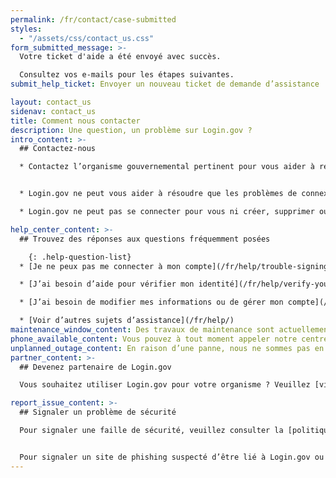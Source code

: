 ```yaml
---
permalink: /fr/contact/case-submitted
styles:
  - "/assets/css/contact_us.css"
form_submitted_message: >-
  Votre ticket d'aide a été envoyé avec succès.

  Consultez vos e-mails pour les étapes suivantes.
submit_help_ticket: Envoyer un nouveau ticket de demande d’assistance

layout: contact_us
sidenav: contact_us
title: Comment nous contacter
description: Une question, un problème sur Login.gov ?
intro_content: >-
  ## Contactez-nous

  * Contactez l’organisme gouvernemental pertinent pour vous aider à résoudre les questions relatives au statut de votre demande, à votre adhésion, à vos avantages ou à d’autres problèmes liés à votre compte auprès de cet organisme. Vous trouverez ses coordonnées sur son site Web.


  * Login.gov ne peut vous aider à résoudre que les problèmes de connexion.

  * Login.gov ne peut pas se connecter pour vous ni créer, supprimer ou gérer votre compte pour vous.

help_center_content: >-
  ## Trouvez des réponses aux questions fréquemment posées

    {: .help-question-list}
  * [Je ne peux pas me connecter à mon compte](/fr/help/trouble-signing-in/overview/)

  * [J’ai besoin d’aide pour vérifier mon identité](/fr/help/verify-your-identity/overview/)

  * [J’ai besoin de modifier mes informations ou de gérer mon compte](/fr/help/manage-your-account/overview/)

  * [Voir d’autres sujets d’assistance](/fr/help/)
maintenance_window_content: Des travaux de maintenance sont actuellement en cours sur le centre de contact de Login.gov de <strong>%{start_time} à %{end_time}.</strong> Consultez ci-dessous certains sujets courants pour obtenir de l’aide.
phone_available_content: Vous pouvez à tout moment appeler notre centre d’assistance au +1 (844) 875-644.
unplanned_outage_content: En raison d’une panne, nous ne sommes pas en mesure de traiter les demandes d’assistance en ligne.
partner_content: >-
  ## Devenez partenaire de Login.gov

  Vous souhaitez utiliser Login.gov pour votre organisme ? Veuillez [visiter notre site Web pour les partenaires](/partners/) ou [nous contacter](/partners/business-inquiries/).

report_issue_content: >-
  ## Signaler un problème de sécurité

  Pour signaler une faille de sécurité, veuillez consulter la [politique de divulgation des vulnérabilités de la GSA](https://www.gsa.gov/vulnerability-disclosure-policy) puis envoyer un rapport par le biais du [Programme de primes à l'initiative de la GSA](https://hackerone.com/gsa_bbp){:class="usa-link--external"}.


  Pour signaler un site de phishing suspecté d’être lié à Login.gov ou à un site partenaire, veuillez [nous contacter](https://forms.gle/uj8NwiaDrieVHa466){:class="usa-link--external"}.
---
```

